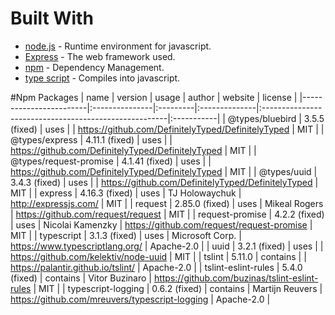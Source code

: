 # Built With
* [node.js](https://nodejs.org/) - Runtime environment for javascript.
* [Express](https://expressjs.com/) - The web framework used.
* [npm](https://www.npmjs.com/) - Dependency Management.
* [type script](https://www.typescriptlang.org/) - Compiles into javascript.

#Npm Packages
| name                   | version        | usage    | author        | website                                               | license    |
|------------------------|:---------------|:---------|:--------------|:------------------------------------------------------|:-----------|
| @types/bluebird        | 3.5.5 (fixed)  | uses     |                  | https://github.com/DefinitelyTyped/DefinitelyTyped | MIT        |
| @types/express         | 4.11.1 (fixed) | uses     |                  | https://github.com/DefinitelyTyped/DefinitelyTyped | MIT        |
| @types/request-promise | 4.1.41 (fixed) | uses     |                  | https://github.com/DefinitelyTyped/DefinitelyTyped | MIT        |
| @types/uuid            | 3.4.3 (fixed)  | uses     |                  | https://github.com/DefinitelyTyped/DefinitelyTyped | MIT        |
| express                | 4.16.3 (fixed) | uses     | TJ Holowaychuk   | http://expressjs.com/                              | MIT        |
| request                | 2.85.0 (fixed) | uses     | Mikeal Rogers    | https://github.com/request/request                 | MIT        |
| request-promise        | 4.2.2 (fixed)  | uses     | Nicolai Kamenzky | https://github.com/request/request-promise         | MIT        |
| typescript             | 3.1.3 (fixed)  | uses     | Microsoft Corp.  | https://www.typescriptlang.org/                    | Apache-2.0 |
| uuid                   | 3.2.1 (fixed)  | uses     |                  | https://github.com/kelektiv/node-uuid              | MIT        |
| tslint                 | 5.11.0         | contains |                  | https://palantir.github.io/tslint/                 | Apache-2.0 |
| tslint-eslint-rules    | 5.4.0 (fixed)  | contains | Vitor Buzinaro   | https://github.com/buzinas/tslint-eslint-rules     | MIT        |
| typescript-logging     | 0.6.2 (fixed)  | contains | Martijn Reuvers  | https://github.com/mreuvers/typescript-logging     | Apache-2.0 |